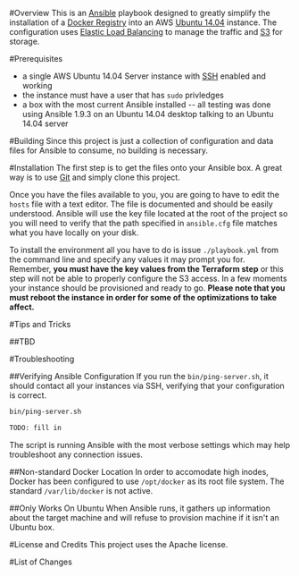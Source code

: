 #Overview
This is an [Ansible](http://www.ansible.com/) playbook designed to greatly simplify the installation 
of a [Docker Registry](https://docs.docker.com/registry/) into an AWS [Ubuntu 14.04](http://www.ubuntu.com/) instance.  The 
configuration uses [Elastic Load Balancing](https://aws.amazon.com/elasticloadbalancing/) to manage the traffic and 
[S3](https://aws.amazon.com/s3/) for storage.

#Prerequisites

* a single AWS Ubuntu 14.04 Server instance with [SSH](http://www.openssh.com/) enabled and working
* the instance must have a user that has `sudo` privledges
* a box with the most current Ansible installed -- all testing was done using Ansible 1.9.3 on an Ubuntu 14.04 desktop talking to an Ubuntu 14.04 server
 
#Building
Since this project is just a collection of configuration and data files for Ansible to consume, no building is necessary.

#Installation
The first step is to get the files onto your Ansible box.  A great way is to use [Git](https://git-scm.com/) and
simply clone this project.

Once you have the files available to you, you are going to have to edit the `hosts` file with a text editor.  The 
file is documented and should be easily understood. Ansible will use the key file located at the root of the project so you will need to verify that the 
path specified in `ansible.cfg` file matches what you have locally on your disk.

To install the environment all you have to do is issue `./playbook.yml` from the command line and specify any values it may prompt you for.  
Remember, **you must have the key values from the Terraform step** or this step will not be able to properly configure the S3 access.
In a few moments your instance should be provisioned and ready to go.  **Please note that you must reboot the instance in order for some of the optimizations to take affect.** 

#Tips and Tricks

##TBD

#Troubleshooting

##Verifying Ansible Configuration
If you run the `bin/ping-server.sh`, it should contact all your instances via SSH, verifying that your configuration is correct.

```bash
bin/ping-server.sh

TODO: fill in
```

The script is running Ansible with the most verbose settings which may help troubleshoot any connection issues.

##Non-standard Docker Location
In order to accomodate high inodes, Docker has been configured to use `/opt/docker` as its root file system.  The
standard `/var/lib/docker` is not active.

##Only Works On Ubuntu
When Ansible runs, it gathers up information about the target machine and will refuse to provision machine if 
it isn't an Ubuntu box.

#License and Credits
This project uses the Apache license.

#List of Changes
